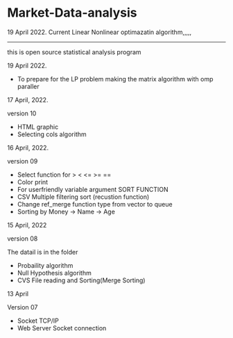 # Market-Data-analysis

19 April 2022.
Current Linear Nonlinear optimazatin algorithm,,,,,

____________

this is open source statistical analysis program


19 April 2022.
- To prepare for the LP problem making the matrix algorithm with omp paraller


17 April, 2022.

version 10
 - HTML graphic
 - Selecting cols algorithm

16 April, 2022.

version 09
- Select function for > < <= >= ==
- Color print
- For userfriendly variable argument SORT FUNCTION 
- CSV Multiple filtering sort (recustion function)
- Change ref_merge function type from vector to queue
- Sorting by Money -> Name -> Age

15 April, 2022

version 08 


The datail is in the folder
- Probaility algorithm
- Null Hypothesis algorithm
- CVS File reading and Sorting(Merge Sorting)

13 April 

Version 07
- Socket TCP/IP 
- Web Server Socket connection
